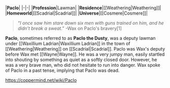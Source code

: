 |**Paclo**|
|-|-|
|**Profession**|Lawman|
|**Residence**|[[Weathering\|Weathering]]|
|**Homeworld**|[[Scadrial\|Scadrial]]|
|**Universe**|[[Cosmere\|Cosmere]]|

>“*I once saw him stare down six men with guns trained on him, and he didn’t break a sweat.*”
\-Wax on Paclo's bravery[1]

**Paclo**, sometimes referred to as **Paclo the Dusty**, was a deputy lawman under [[Waxillium Ladrian\|Waxillium Ladrian]] in the town of [[Weathering\|Weathering]] on [[Scadrial\|Scadrial]].
Paclo was Wax's deputy before Wax met [[Wayne\|Wayne]]. He was a very jumpy man, easily startled into shouting by something as quiet as a softly closed door. However, he was a very brave man, who did not hesitate to run into danger. Wax spoke of Paclo in a past tense, implying that Paclo was dead.



https://coppermind.net/wiki/Paclo